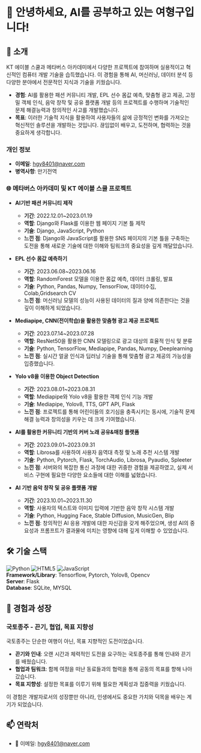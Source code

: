 # 👋 안녕하세요, AI를 공부하고 있는 여형구입니다!

## 🌟 소개
KT 에이블 스쿨과 메타버스 아카데미에서 다양한 프로젝트에 참여하며 실용적이고 혁신적인 컴퓨터 개발 기술을 습득했습니다. 이 경험을 통해 AI, 머신러닝, 데이터 분석 등 다양한 분야에서 전문적인 지식과 기술을 키웠습니다.

- **경험**: AI를 활용한 패션 커뮤니티 개발, EPL 선수 몸값 예측, 맞춤형 광고 제공, 고정밀 객체 인식, 음악 창작 및 공유 플랫폼 개발 등의 프로젝트를 수행하며 기술적인 문제 해결능력과 창의적인 사고를 개발했습니다.
- **목표**: 이러한 기술적 지식을 활용하여 사용자들의 삶에 긍정적인 변화를 가져오는 혁신적인 솔루션을 개발하는 것입니다. 끊임없이 배우고, 도전하며, 협력하는 것을 중요하게 생각합니다.

### 개인 정보
- **이메일**: [hgy8401@naver.com](mailto:hgy8401@naver.com)
- **병역사항**: 만기전역

### 🌐 메타버스 아카데미 및 KT 에이블 스쿨 프로젝트
- **AI기반 패션 커뮤니티 제작**
  - **기간**: 2022.12.01~2023.01.19
  - **역할**: Django와 Flask를 이용한 웹 페이지 기본 틀 제작
  - **기술**: Django, JavaScript, Python
  - **느낀 점**: Django와 JavaScript를 활용한 SNS 페이지의 기본 틀을 구축하는 도전을 통해 새로운 기술에 대한 이해와 팀워크의 중요성을 깊게 깨달았습니다.

- **EPL 선수 몸값 예측하기**
  - **기간**: 2023.06.08~2023.06.16
  - **역할**: RandomForest 모델을 이용한 몸값 예측, 데이터 크롤링, 발표
  - **기술**: Python, Pandas, Numpy, TensorFlow, 데이터수집, Colab,Gridsearch CV
  - **느낀 점**: 머신러닝 모델의 성능이 사용된 데이터의 질과 양에 의존한다는 것을 깊이 이해하게 되었습니다.

- **Mediapipe, CNN(전이학습)을 활용한 맞춤형 광고 제공 프로젝트**
  - **기간**: 2023.07.14~2023.07.28
  - **역할**: ResNet50을 활용한 CNN 모델링으로 광고 대상의 효율적 인식 및 분류
  - **기술**: Python, TensorFlow, Mediapipe, Pandas, Numpy, Deeplearning
  - **느낀 점**: 실시간 얼굴 인식과 딥러닝 기술을 통해 맞춤형 광고 제공의 가능성을 입증했습니다.

- **Yolo v8을 이용한 Object Detection**
  - **기간**: 2023.08.01~2023.08.31
  - **역할**: Mediapipe와 Yolo v8을 활용한 객체 인식 기능 개발
  - **기술**: Mediapipe, Yolov8, TTS, GPT API, Flask
  - **느낀 점**: 프로젝트를 통해 어린이들의 호기심을 충족시키는 동시에, 기술적 문제 해결 능력과 창의성을 키우는 데 크게 기여했습니다.

- **AI를 활용한 커뮤니티 기반의 커버 노래 공유&매칭 플랫폼**
  - **기간**: 2023.09.01~2023.09.31
  - **역할**: Librosa를 사용하여 사용자 음역대 측정 및 노래 추천 시스템 개발
  - **기술**: Python, Pytorch, Flask, TorchAudio, Librosa, Pyaudio, Spleeter
  - **느낀 점**: 서버와의 복잡한 통신 과정에 대한 귀중한 경험을 제공하였고, 실제 서비스 구현에 필요한 다양한 요소들에 대한 이해를 넓혔습니다.

- **AI 기반 음악 창작 및 공유 플랫폼 개발**
  - **기간**: 2023.10.01~2023.11.30
  - **역할**: 사용자의 텍스트와 이미지 입력에 기반한 음악 창작 시스템 개발
  - **기술**: Python, Hugging Face, Stable Diffusion, MusicGen, Blip
  - **느낀 점**: 창의적인 AI 응용 개발에 대한 자신감을 갖게 해주었으며, 생성 AI의 중요성과 프롬프트가 결과물에 미치는 영향에 대해 깊게 이해할 수 있었습니다.


## 🛠 기술 스택
![Python](https://img.shields.io/badge/-Python-black?style=flat-square&logo=python) ![HTML5](https://img.shields.io/badge/-HTML5-black?style=flat-square&logo=html5) ![JavaScript](https://img.shields.io/badge/-JavaScript-black?style=flat-square&logo=javascript)  
**Framework/Library**: Tensorflow, Pytorch, Yolov8, Opencv  
**Server**: Flask  
**Database**: SQLite, MYSQL

## 🌱 경험과 성장
### 국토종주 - 끈기, 협업, 목표 지향성
국토종주는 단순한 여행이 아닌, 목표 지향적인 도전이었습니다.

- **끈기와 인내**: 오랜 시간과 체력적인 도전을 요구하는 국토종주를 통해 인내와 끈기를 배웠습니다.
- **협업과 팀워크**: 함께 여정을 떠난 동료들과의 협력을 통해 공동의 목표를 향해 나아갔습니다.
- **목표 지향성**: 설정한 목표를 이루기 위해 필요한 계획성과 집중력을 키웠습니다.

이 경험은 개발자로서의 성장뿐만 아니라, 인생에서도 중요한 가치와 덕목을 배우는 계기가 되었습니다.

## 📫 연락처
- 📧 이메일: [hgy8401@naver.com](mailto:hgy8401@naver.com)
